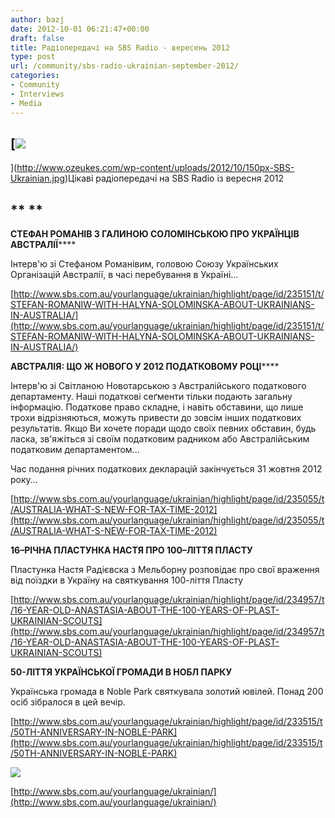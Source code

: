 ```yaml
---
author: bazj
date: 2012-10-01 06:21:47+00:00
draft: false
title: Радіопередачі на SBS Radio - вересень 2012
type: post
url: /community/sbs-radio-ukrainian-september-2012/
categories:
- Community
- Interviews
- Media
---
```


## [![](http://www.ozeukes.com/wp-content/uploads/2012/10/150px-SBS-Ukrainian.jpg)
](http://www.ozeukes.com/wp-content/uploads/2012/10/150px-SBS-Ukrainian.jpg)Цікаві радіопередачі на SBS Radio із вересня 2012




## ** **


**СТЕФАН РОМАНІВ З ГАЛИНОЮ СОЛОМІНСЬКОЮ ПРО УКРАЇНЦІВ АВСТРАЛІЇ******

Інтерв'ю зі Стефаном Романівим, головою Союзу Українських Організацій Австралії, в часі перебування в Україні...

[http://www.sbs.com.au/yourlanguage/ukrainian/highlight/page/id/235151/t/STEFAN-ROMANIW-WITH-HALYNA-SOLOMINSKA-ABOUT-UKRAINIANS-IN-AUSTRALIA/](http://www.sbs.com.au/yourlanguage/ukrainian/highlight/page/id/235151/t/STEFAN-ROMANIW-WITH-HALYNA-SOLOMINSKA-ABOUT-UKRAINIANS-IN-AUSTRALIA/)



**АВСТРАЛІЯ: ЩО Ж НОВОГО У 2012 ПОДАТКОВОМУ РОЦІ******

Інтерв'ю зі Світланою Новотарською з Австралійського податкового департаменту. Наші податкові сеґменти тільки подають загальну інформацію. Податкове право складне, і навіть обставини, що лише трохи відрізняються, можуть привести до зовсім інших податкових результатів. Якщо Ви хочете поради щодо своїх певних обставин, будь ласка, зв'яжіться зі своїм податковим радником або Австралійським податковим департаментом...

Час подання річних податкових декларацій закінчується 31 жовтня 2012 року…

[http://www.sbs.com.au/yourlanguage/ukrainian/highlight/page/id/235055/t/AUSTRALIA-WHAT-S-NEW-FOR-TAX-TIME-2012](http://www.sbs.com.au/yourlanguage/ukrainian/highlight/page/id/235055/t/AUSTRALIA-WHAT-S-NEW-FOR-TAX-TIME-2012)



**16–РІЧНА ПЛАСТУНКА НАСТЯ ПРО 100–ЛІТТЯ ПЛАСТУ**

Пластунка Настя Радієвска з Мельборну розповідає про свої враження від поїздки в Україну на святкування 100-ліття Пласту

[http://www.sbs.com.au/yourlanguage/ukrainian/highlight/page/id/234957/t/16-YEAR-OLD-ANASTASIA-ABOUT-THE-100-YEARS-OF-PLAST-UKRAINIAN-SCOUTS](http://www.sbs.com.au/yourlanguage/ukrainian/highlight/page/id/234957/t/16-YEAR-OLD-ANASTASIA-ABOUT-THE-100-YEARS-OF-PLAST-UKRAINIAN-SCOUTS)



**50-ЛІТТЯ УКРАЇНСЬКОЇ ГРОМАДИ В НОБЛ ПАРКУ**

Українська громада в Noble Park святкувала золотий ювілей. Понад 200 осіб зібралося в цей вечір.

[http://www.sbs.com.au/yourlanguage/ukrainian/highlight/page/id/233515/t/50TH-ANNIVERSARY-IN-NOBLE-PARK](http://www.sbs.com.au/yourlanguage/ukrainian/highlight/page/id/233515/t/50TH-ANNIVERSARY-IN-NOBLE-PARK)



[![](http://www.ozeukes.com/wp-content/uploads/2012/10/SBS-7-Billion-stories.jpg)
](http://www.ozeukes.com/wp-content/uploads/2012/10/SBS-7-Billion-stories.jpg)







[http://www.sbs.com.au/yourlanguage/ukrainian/](http://www.sbs.com.au/yourlanguage/ukrainian/)
